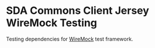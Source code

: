 # SDA Commons Client Jersey WireMock Testing

Testing dependencies for [WireMock]('https://wiremock.org') test framework.
